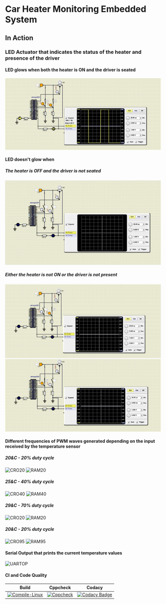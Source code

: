 # Car Heater Monitoring Embedded System

## In Action

### LED Actuator that indicates the status of the heater and presence of the driver

#### LED glows when both the heater is ON and the driver is seated
![ON](simulation/bothON.png)

#### LED doesn't glow when 

##### The heater is OFF and the driver is not seated
![OFF](simulation/bothOFF.png)

##### Either the heater is not ON or the driver is not present

![OFF1](simulation/sw1ON.png)
![OFF2](simulation/sw2ON.png)

#### Different frequencies of PWM waves generated depending on the input received by the temperature sensor

##### 20&C - 20% duty cycle
![CRO20](20CRO.png)
![RAM20](20RAM.png)

##### 25&C - 40% duty cycle
![CRO40](40CRO.png)
![RAM40](40RAM.png)

##### 29&C - 70% duty cycle
![CRO20](70CRO.png)
![RAM20](70RAM.png)

##### 20&C - 20% duty cycle
![CRO95](90CRO.png)
![RAM95](90RAM.png)

#### Serial Output that prints the current temperature values
![UARTOP](UARTOP.png)

#### CI and Code Quality

|Build|Cppcheck|Codacy|
|:--:|:--:|:--:|
|[![Compile-Linux](https://github.com/jayavaidy/EmbeddedC_Proj/actions/workflows/CodeQuality.yml/badge.svg)](https://github.com/jayavaidy/EmbeddedC_Proj/actions/workflows/CodeQuality.yml)|[![Cppcheck](https://github.com/jayavaidy/EmbeddedC_Proj/actions/workflows/Compile.yml/badge.svg)](https://github.com/jayavaidy/EmbeddedC_Proj/actions/workflows/Compile.yml)|[![Codacy Badge](https://app.codacy.com/project/badge/Grade/643b7ca2b2dc4daba1e700c216bb87d9)](https://app.codacy.com/gh/jayavaidy/EmbeddedC_Proj/dashboard)|


